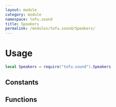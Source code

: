 ```yaml
---
layout: module
category: module
namespace: tofu.sound
title: Speakers
permalink: /modules/tofu.sound/Speakers/
---
```

# Usage

```lua
local Speakers = require("tofu.sound").Speakers
```

## Constants

## Functions
